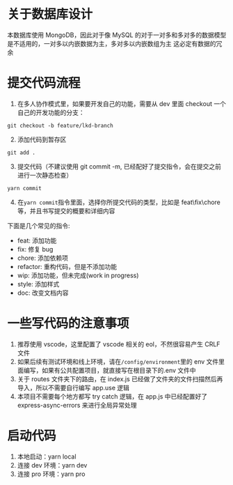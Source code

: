 # 关于数据库设计

本数据库使用 MongoDB，因此对于像 MySQL 的对于一对多和多对多的数据模型是不适用的，一对多以内嵌数据为主，多对多以内嵌数组为主
这必定有数据的冗余

# 提交代码流程

1. 在多人协作模式里，如果要开发自己的功能，需要从 dev 里面 checkout 一个自己的开发功能的分支：

```git
git checkout -b feature/lkd-branch
```

2. 添加代码到暂存区

```git
git add .
```

3. 提交代码（不建议使用 git commit -m, 已经配好了提交指令，会在提交之前进行一次静态检查）

```git
yarn commit
```

4. 在`yarn commit`指令里面，选择你所提交代码的类型，比如是 feat\fix\chore 等，并且书写提交的概要和详细内容

下面是几个常见的指令:

- feat: 添加功能
- fix: 修复 bug
- chore: 添加依赖项
- refactor: 重构代码，但是不添加功能
- wip: 添加功能，但未完成(work in progress)
- style: 添加样式
- doc: 改变文档内容

# 一些写代码的注意事项

1. 推荐使用 vscode，这里配置了 vscode 相关的 eol，不然很容易产生 CRLF 文件
2. 如果后续有测试环境和线上环境，请在`/config/environment`里的 env 文件里面编写，如果有公共配置项目，就直接写在根目录下的.env 文件中
3. 关于 routes 文件夹下的路由，在 index.js 已经做了文件夹的文件扫描然后再导入，所以不需要自行编写 app.use 逻辑
4. 本项目不需要每个地方都写 try catch 逻辑，在 app.js 中已经配置好了 express-async-errors 来进行全局异常处理

# 启动代码

1. 本地启动：yarn local
2. 连接 dev 环境：yarn dev
3. 连接 pro 环境：yarn pro
